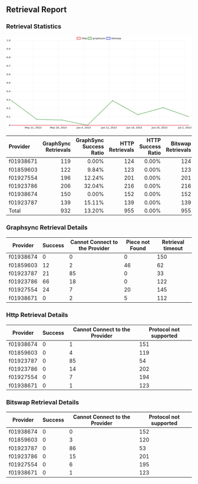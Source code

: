 ## Retrieval Report
### Retrieval Statistics
<img src="https://raw.githubusercontent.com/data-preservation-programs/filplus-checker-assets/main/filecoin-project/filecoin-plus-large-datasets/issues/1404/1688553201316.png"/>

| Provider  | GraphSync Retrievals | GraphSync Success Ratio | HTTP Retrievals | HTTP Success Ratio | Bitswap Retrievals | Bitswap Success Ratio |
| :-------- | -------------------: | ----------------------: | --------------: | -----------------: | -----------------: | --------------------: |
| f01938671 |                  119 |                   0.00% |             124 |              0.00% |                124 |                 0.00% |
| f01859603 |                  122 |                   9.84% |             123 |              0.00% |                123 |                 0.00% |
| f01927554 |                  196 |                  12.24% |             201 |              0.00% |                201 |                 0.00% |
| f01923786 |                  206 |                  32.04% |             216 |              0.00% |                216 |                 0.00% |
| f01938674 |                  150 |                   0.00% |             152 |              0.00% |                152 |                 0.00% |
| f01923787 |                  139 |                  15.11% |             139 |              0.00% |                139 |                 0.00% |
| Total     |                  932 |                  13.20% |             955 |              0.00% |                955 |                 0.00% |

### Graphsync Retrieval Details
| Provider  | Success | Cannot Connect to the Provider | Piece not Found | Retrieval timeout |
| --------- | ------- | ------------------------------ | --------------- | ----------------- |
| f01938674 | 0       | 0                              | 0               | 150               |
| f01859603 | 12      | 2                              | 46              | 62                |
| f01923787 | 21      | 85                             | 0               | 33                |
| f01923786 | 66      | 18                             | 0               | 122               |
| f01927554 | 24      | 7                              | 20              | 145               |
| f01938671 | 0       | 2                              | 5               | 112               |

### Http Retrieval Details
| Provider  | Success | Cannot Connect to the Provider | Protocol not supported |
| --------- | ------- | ------------------------------ | ---------------------- |
| f01938674 | 0       | 1                              | 151                    |
| f01859603 | 0       | 4                              | 119                    |
| f01923787 | 0       | 85                             | 54                     |
| f01923786 | 0       | 14                             | 202                    |
| f01927554 | 0       | 7                              | 194                    |
| f01938671 | 0       | 1                              | 123                    |

### Bitswap Retrieval Details
| Provider  | Success | Cannot Connect to the Provider | Protocol not supported |
| --------- | ------- | ------------------------------ | ---------------------- |
| f01938674 | 0       | 0                              | 152                    |
| f01859603 | 0       | 3                              | 120                    |
| f01923787 | 0       | 86                             | 53                     |
| f01923786 | 0       | 15                             | 201                    |
| f01927554 | 0       | 6                              | 195                    |
| f01938671 | 0       | 1                              | 123                    |
